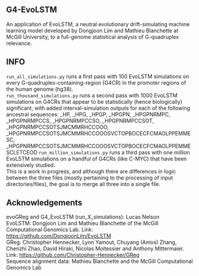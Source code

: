 ## G4-EvoLSTM
An application of EvoLSTM, a neutral evolutionary drift-simulating machine learning model developed by Dongjoon Lim and Mathieu Blanchette at McGill University, to a full-genome statistical analysis of G-quadruplex relevance.  

## INFO
`run_all_simulations.py` runs a first pass with 100 EvoLSTM simulations on every G-quadruplex-containing-region (G4CR) in the promoter regions of the human genome (hg38).  
`run_thousand_simulations.py` runs a second pass with 1000 EvoLSTM simulations on G4CRs that appear to be statistically (hence biologically) significant, with added interval-simulation outputs for each of the following ancestral sequences: _HP, _HPG, _HPGP, _HPGPN, _HPGPNRMPC, _HPGPNRMPCCS, _HPGPNRMPCCSO, _HPGPNRMPCCSOT, _HPGPNRMPCCSOTSJMCMMRHCCOOO, _HPGPNRMPCCSOTSJMCMMRHCCOOOSVCTOPBOCECFCMAOLPPEMMESC, _HPGPNRMPCCSOTSJMCMMRHCCOOOSVCTOPBOCECFCMAOLPPEMMESCLETCEOD 
`run_million_simulations.py` runs a third pass with one million EvoLSTM simulations on a handful of G4CRs (like C-MYC) that have been extensively studied.  
This is a work in progress, and although there are differences in logic between the three files (mostly pertaining to the processing of input directories/files), the goal is to merge all three into a single file.  

## Acknowledgements
evoGReg and G4_EvoLSTM (run_X_simulations): Lucas Nelson  
EvoLSTM: Dongjoon Lim and Mathieu Blanchette of the McGill Computational Genomics Lab. Link: https://github.com/DongjoonLim/EvoLSTM  
GReg: Christopher Hennecker, Lynn Yamout, Chuyang (Amos) Zhang, Chenzhi Zhao, David Hiraki, Nicolas Moitessier and Anthony Mittermaier. Link: https://github.com/Christopher-Hennecker/GReg  
Sequence alignment data: Mathieu Blanchette and the McGill Computational Genomics Lab  
